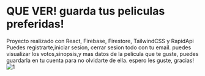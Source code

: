 # QUE VER! guarda tus peliculas preferidas!

Proyecto realizado con React, Firebase, Firestore, TailwindCSS y RapidApi
Puedes registrarte,iniciar sesion, cerrar sesion todo con tu email. puedes visualizar los votos,sinopsis,y mas datos de la pelicula que te guste, puedes guardarla en tu cuenta para no olvidarte de ella. espero les guste, gracias!
![1](https://user-images.githubusercontent.com/105619330/205728390-d7836595-4367-419a-a4a8-1a07f53f991b.png)
